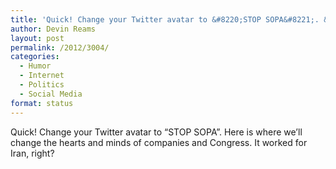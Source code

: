 ```yaml
---
title: 'Quick! Change your Twitter avatar to &#8220;STOP SOPA&#8221;. &#8230;'
author: Devin Reams
layout: post
permalink: /2012/3004/
categories:
  - Humor
  - Internet
  - Politics
  - Social Media
format: status
---
```

Quick! Change your Twitter avatar to &#8220;STOP SOPA&#8221;. Here is where we&#8217;ll change the hearts and minds of companies and Congress. It worked for Iran, right?